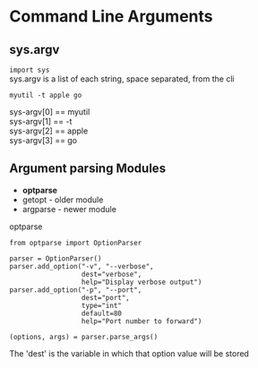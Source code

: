 # Command Line Arguments

## sys.argv
`import sys`  
sys.argv is a list of each string, space separated, from the cli

    myutil -t apple go

sys-argv[0] == myutil  
sys-argv[1] == -t  
sys-argv[2] == apple  
sys-argv[3] == go  

## Argument parsing Modules
- **optparse**
- getopt    - older module
- argparse  - newer module

optparse

    from optparse import OptionParser

    parser = OptionParser()
    parser.add_option("-v", "--verbose",
                      dest="verbose",
                      help="Display verbose output")
    parser.add_option("-p", "--port",
                      dest="port",
                      type="int"
                      default=80
                      help="Port number to forward")

    (options, args) = parser.parse_args()

The 'dest' is the variable in which that option value will be stored